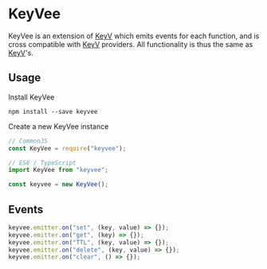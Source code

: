 # KeyVee

KeyVee is an extension of [KeyV](https://github.com/lukechilds/keyv) which emits events for each function, and is cross compatible with [KeyV](https://github.com/lukechilds/keyv) providers. All functionality is thus the same as [KeyV](https://github.com/lukechilds/keyv)'s.

## Usage

Install KeyVee

```
npm install --save keyvee
```

Create a new KeyVee instance

```js
// CommonJS
const KeyVee = require("keyvee");

// ES6 / TypeScript
import KeyVee from "keyvee";

const keyvee = new KeyVee();
```

## Events

```js
keyvee.emitter.on("set", (key, value) => {});
keyvee.emitter.on("get", (key) => {});
keyvee.emitter.on("TTL", (key, value) => {});
keyvee.emitter.on("delete", (key, value) => {});
keyvee.emitter.on("clear", () => {});
```
